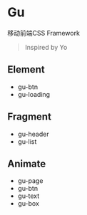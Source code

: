 # Gu
移动前端CSS Framework 
> Inspired by Yo

## Element

* gu-btn
* gu-loading

## Fragment

* gu-header
* gu-list

## Animate

* gu-page
* gu-btn
* gu-text
* gu-box
